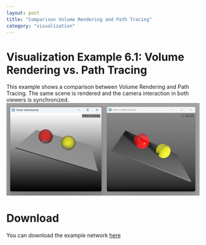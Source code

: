 ```yaml
---
layout: post
title: "Comparison Volume Rendering and Path Tracing"
category: "visualization"
---
```


# Visualization Example 6.1: Volume Rendering vs. Path Tracing
This example shows a comparison between Volume Rendering and Path Tracing. The same scene is rendered and the camera interaction in both viewers is synchronized.
![Screenshot](/examples/visualization/example6/image.png)

# Download
You can download the example network [here](/examples/visualization/example6/pathtracer1.mlab)
